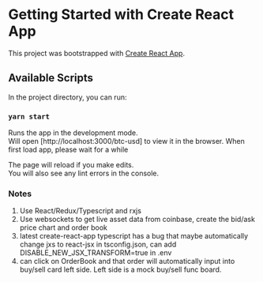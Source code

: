 # Getting Started with Create React App

This project was bootstrapped with [Create React App](https://github.com/facebook/create-react-app).

## Available Scripts

In the project directory, you can run:

### `yarn start`

Runs the app in the development mode.\
Will open [http://localhost:3000/btc-usd] to view it in the browser.
When first load app, please wait for a while

The page will reload if you make edits.\
You will also see any lint errors in the console.

### Notes

1. Use React/Redux/Typescript and rxjs
2. Use websockets to get live asset data from coinbase, create the bid/ask price chart and order book
3. latest create-react-app typescript has a bug that maybe automatically change jxs to react-jsx in tsconfig.json, can add DISABLE_NEW_JSX_TRANSFORM=true in .env
4. can click on OrderBook and that order will automatically input into buy/sell card left side. Left side is a mock buy/sell func board.
